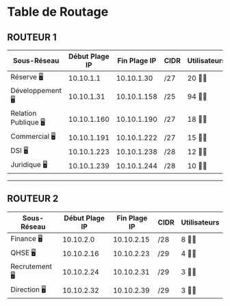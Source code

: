 # Table de Routage

## ROUTEUR 1

| **Sous-Réseau**        | **Début Plage IP**  | **Fin Plage IP**    | **CIDR**          | **Utilisateurs**       |
|-------------------------|---------------------|---------------------|-------------------|------------------------|
| Réserve 🖥️               | 10.10.1.1          | 10.10.1.30          | /27               | 20 👨‍🏫 |
| Développement 🖥️         | 10.10.1.31         | 10.10.1.158         | /25               | 94 👨‍🏫 |
| Relation Publique 🖥️     | 10.10.1.160        | 10.10.1.190         | /27               | 18 👨‍🏫 |
| Commercial 🖥️            | 10.10.1.191        | 10.10.1.222         | /27               | 15 👨‍🏫 |
| DSI 🖥️                   | 10.10.1.223        | 10.10.1.238         | /28               | 12 👨‍🏫 |
| Juridique 🖥️             | 10.10.1.239        | 10.10.1.244         | /28               | 10 👨‍🏫 |

---

## ROUTEUR 2

| **Sous-Réseau**        | **Début Plage IP**  | **Fin Plage IP**    | **CIDR**          | **Utilisateurs**       |
|-------------------------|---------------------|---------------------|-------------------|------------------------|
| Finance 🖥️               | 10.10.2.0          | 10.10.2.15          | /28               | 8 👨‍🏫  |
| QHSE 🖥️                  | 10.10.2.16         | 10.10.2.23          | /29               | 4 👨‍🏫  |
| Recrutement 🖥️           | 10.10.2.24         | 10.10.2.31          | /29               | 3 👨‍🏫  |
| Direction 🖥️             | 10.10.2.32         | 10.10.2.39          | /29               | 3 👨‍🏫  |
